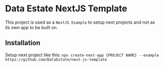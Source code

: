 # Data Estate NextJS Template

This project is used as a `NextJS Example` to setup next projects and not as its own app to be built on.

## Installation

Setup next project like this:
`npx create-next-app {PROJECT NAME} --example https://github.com/DataEstate/next-js-template`
